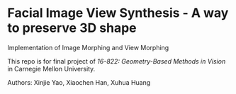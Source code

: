 # Facial Image View Synthesis - A way to preserve 3D shape
Implementation of Image Morphing and View Morphing

This repo is for final project of *16-822: Geometry-Based Methods in Vision* in Carnegie Mellon University.

Authors: Xinjie Yao, Xiaochen Han, Xuhua Huang